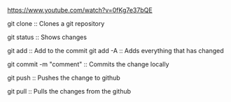 https://www.youtube.com/watch?v=0fKg7e37bQE

git clone <url> :: Clones a git repository

git status :: Shows changes

git add <filename> :: Add to the commit
git add -A :: Adds everything that has changed

git commit -m "comment" :: Commits the change locally

git push :: Pushes the change to github

git pull :: Pulls the changes from the github

